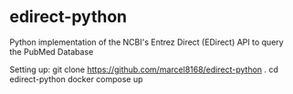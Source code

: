 # edirect-python
Python implementation of the NCBI's Entrez Direct (EDirect) API to query the PubMed Database

Setting up:
git clone https://github.com/marcel8168/edirect-python .
cd edirect-python
docker compose up
